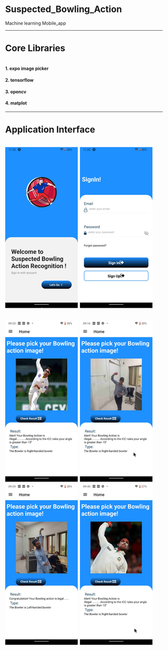 # Suspected_Bowling_Action
Machine learning Mobile_app
<hr>
<h1>Core Libraries<h1>
  <h4>1. expo image picker</h4>
  <h4> 2. tensorflow </h4>
<h4>3. opencv</h4>
  <h4>4. matplot</h4>

<hr>
  <h1>Application Interface<h1>
    <div style={{padding:50}}><img src="./assets/splash.jpeg" width=232 padding=20/> 
      <img src="./assets/signin.jpeg" width=232 padding=20/></div><br>
    <div style={{padding:50}}><img src="./assets/h1.jpeg" width=232 padding=20/> 
      <img src="./assets/h2.jpeg" width=232 padding=20/>
    <img src="./assets/h3.jpeg" width=232 padding=20/>
    <img src="./assets/h4.jpeg" width=232 padding=20/></div>
    
